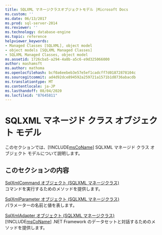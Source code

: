 ```yaml
---
title: SQLXML マネージクラスオブジェクトモデル |Microsoft Docs
ms.custom: ''
ms.date: 06/13/2017
ms.prod: sql-server-2014
ms.reviewer: ''
ms.technology: database-engine
ms.topic: reference
helpviewer_keywords:
- Managed Classes [SQLXML], object model
- object models [SQLXML Managed Classes]
- SQLXML Managed Classes, object model
ms.assetid: 1726cba5-a294-4a8b-a5c6-e9d325066000
author: mashamsft
ms.author: mathoma
ms.openlocfilehash: bcf0a6eebeb3e57e5ef1cadcff7d01872878104c
ms.sourcegitcommit: ad4d92dce894592a259721a1571b1d8736abacdb
ms.translationtype: MT
ms.contentlocale: ja-JP
ms.lasthandoff: 08/04/2020
ms.locfileid: "87645811"
---
```

# <a name="sqlxml-managed-classes-object-model"></a>SQLXML マネージド クラス オブジェクト モデル
  このセクションでは、[!INCLUDE[msCoName](../../includes/msconame-md.md)] SQLXML マネージド クラス オブジェクト モデルについて説明します。  
  
## <a name="in-this-section"></a>このセクションの内容  
 [SqlXmlCommand オブジェクト &#40;SQLXML マネージクラス&#41;](../../relational-databases/sqlxml-annotated-xsd-schemas-xpath-queries/net-framework-classes/sqlxml-4-0-net-framework-support-managed-classes.md)  
 コマンドを実行するためのメソッドを提供します。  
  
 [SqlXmlParameter オブジェクト &#40;SQLXML マネージクラス&#41;](../../relational-databases/sqlxml-annotated-xsd-schemas-xpath-queries/net-framework-classes/sqlxml-managed-classes-sqlxmlparameter-object.md)  
 パラメーターの名前と値を表します。  
  
 [SqlXmlAdapter オブジェクト &#40;SQLXML マネージクラス&#41;](../../relational-databases/sqlxml-annotated-xsd-schemas-xpath-queries/net-framework-classes/sqlxml-managed-classes-sqlxmladapter-object.md)  
 [!INCLUDE[msCoName](../../includes/msconame-md.md)] .NET Framework のデータセットと対話するためのメソッドを提供します。  
  
  
